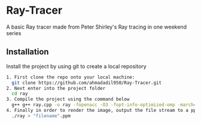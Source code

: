 # Ray-Tracer
A basic Ray tracer made from Peter Shirley's Ray tracing in one weekend series


## Installation

Install the project by using git to create a local repository

```bash
1. First clone the repo onto your local machine:
  git clone https://github.com/ahmadadil950/Ray-Tracer.git
2. Next enter into the project folder
  cd ray
3. Compile the project using the command below
  g++ g++ ray.cpp -o ray -fopenacc -O3 -fopt-info-optimized-omp -march=native
4. Finally in order to render the image, output the file stream to a ppm image format
  ./ray > "filename".ppm
```
    
